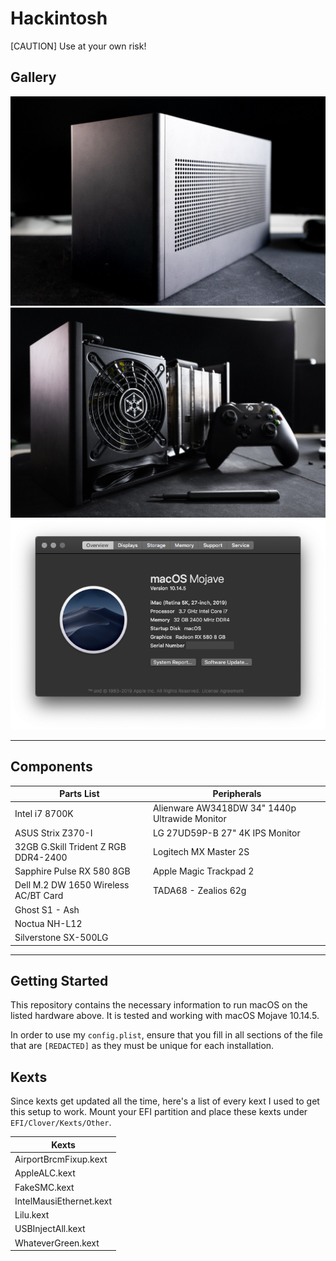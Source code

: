 # Hackintosh

[CAUTION] Use at your own risk!

## Gallery

![Picture](./images/1.jpg)
![Picture2](./images/2.jpg)
![Specs](./images/3.png)

---

## Components

| Parts List    | Peripherals |
| ------------- | ----------- |
| Intel i7 8700K | Alienware AW3418DW 34" 1440p Ultrawide Monitor |
| ASUS Strix Z370-I | LG 27UD59P-B 27" 4K IPS Monitor |
| 32GB G.Skill Trident Z RGB DDR4-2400 | Logitech MX Master 2S |
| Sapphire Pulse RX 580 8GB | Apple Magic Trackpad 2 |
| Dell M.2 DW 1650 Wireless AC/BT Card | TADA68 - Zealios 62g |
| Ghost S1 - Ash |
| Noctua NH-L12 |
| Silverstone SX-500LG |

---

## Getting Started

This repository contains the necessary information to run macOS on the listed hardware above. It is tested and working with macOS Mojave 10.14.5.

In order to use my `config.plist`, ensure that you fill in all sections of the file that are `[REDACTED]` as they must be unique for each installation.

## Kexts

Since kexts get updated all the time, here's a list of every kext I used to get this setup to work. Mount your EFI partition and place these kexts under `EFI/Clover/Kexts/Other`.

| Kexts |
| ----- |
| AirportBrcmFixup.kext |
| AppleALC.kext |
| FakeSMC.kext |
| IntelMausiEthernet.kext |
| Lilu.kext |
| USBInjectAll.kext |
| WhateverGreen.kext |
